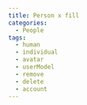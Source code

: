 ```yaml
---
title: Person x fill
categories:
  - People
tags:
  - human
  - individual
  - avatar
  - userModel
  - remove
  - delete
  - account
---
```

